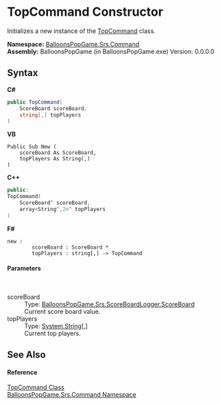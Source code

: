 # TopCommand Constructor 
 

Initializes a new instance of the <a href="810d7936-c966-cad3-1242-1ae212890023">TopCommand</a> class.

**Namespace:**&nbsp;<a href="2ff8520a-b302-d7d3-0532-7efc020b63af">BalloonsPopGame.Srs.Command</a><br />**Assembly:**&nbsp;BalloonsPopGame (in BalloonsPopGame.exe) Version: 0.0.0.0

## Syntax

**C#**<br />
``` C#
public TopCommand(
	ScoreBoard scoreBoard,
	string[,] topPlayers
)
```

**VB**<br />
``` VB
Public Sub New ( 
	scoreBoard As ScoreBoard,
	topPlayers As String(,)
)
```

**C++**<br />
``` C++
public:
TopCommand(
	ScoreBoard^ scoreBoard, 
	array<String^,2>^ topPlayers
)
```

**F#**<br />
``` F#
new : 
        scoreBoard : ScoreBoard * 
        topPlayers : string[,] -> TopCommand
```


#### Parameters
&nbsp;<dl><dt>scoreBoard</dt><dd>Type: <a href="aa39008d-7157-a93f-bc4b-2662bb394e20">BalloonsPopGame.Srs.ScoreBoardLogger.ScoreBoard</a><br />Current score board value.</dd><dt>topPlayers</dt><dd>Type: <a href="http://msdn2.microsoft.com/en-us/library/s1wwdcbf" target="_blank">System.String</a>[,]<br />Current top players.</dd></dl>

## See Also


#### Reference
<a href="810d7936-c966-cad3-1242-1ae212890023">TopCommand Class</a><br /><a href="2ff8520a-b302-d7d3-0532-7efc020b63af">BalloonsPopGame.Srs.Command Namespace</a><br />